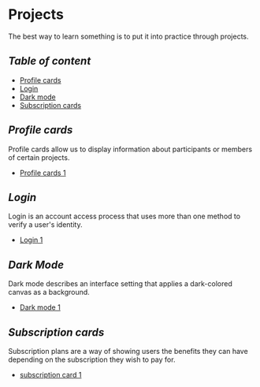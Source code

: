 # Projects

The best way to learn something is to put it into practice through projects.

## _Table of content_

- [Profile cards](#profile-cards)
- [Login](#login)
- [Dark mode](#dark-mode)
- [Subscription cards](#subscription-cards)

## _Profile cards_

Profile cards allow us to display information about participants or members of certain projects.

- [Profile cards 1](/projects/profile-cards/profile-card-1/)

## _Login_

Login is an account access process that uses more than one method to verify a user's identity.

- [Login 1](/projects/login/login-1/)

## _Dark Mode_

Dark mode describes an interface setting that applies a dark-colored canvas as a background.

- [Dark mode 1](/projects/dark-mode/dark-mode-1/)

## _Subscription cards_

Subscription plans are a way of showing users the benefits they can have depending on the subscription they wish to pay for.

- [subscription card 1](/projects/subscription-cards/subscription-card-1/)
